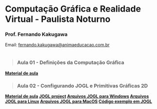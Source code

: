 # Computação Gráfica e Realidade Virtual - Paulista Noturno
### Prof. Fernando Kakugawa
Email: [fernando.kakugawa@animaeducacao.com.br](fernando.kakugawa@animaeducacao.com.br)
<br><br>
> <h3><Strong>Aula 01 - Definições da Computação Gráfica    
<p><a href="https://github.com/fkakugawa/ComputacaoGrafica/blob/main/CGRV_Aula01-RasterizacaoImagens.pdf">Material de aula</a></p>

> <h3><Strong>Aula 02 - Configurando JOGL e Primitivas Gráficas 2D
  [Material de aula](https://github.com/fkakugawa/ComputacaoGrafica/blob/main/CGRV_Aula02-2D.pdf)
  [JOGL project](https://jogamp.org/jogl/www/)
  [Arquivos JOGL para Windows](https://github.com/fkakugawa/ComputacaoGrafica/tree/main/JOGL_Win64)
  [Arquivos JOGL para Linux](https://github.com/fkakugawa/ComputacaoGrafica/tree/main/JOGL_Linux)
  [Arquivos JOGL para MacOS](https://github.com/fkakugawa/ComputacaoGrafica/blob/main/JOGL_MacOS.zip)
  [Código exemplo em JOGL](https://github.com/fkakugawa/ComputacaoGrafica/tree/main/cenaExemplo)
